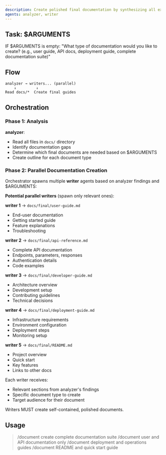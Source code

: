 ```yaml
---
description: Create polished final documentation by synthesizing all existing work into comprehensive guides for different audiences
agents: analyzer, writer
---
```


## Task: $ARGUMENTS

IF $ARGUMENTS is empty: "What type of documentation would you like to create? (e.g., user guide, API docs, deployment guide, complete documentation suite)"

## Flow
```
analyzer → writers... (parallel)
    ↓         ↓
Read docs/*  Create final guides
```

## Orchestration

### Phase 1: Analysis

**analyzer**:
- Read all files in `docs/` directory
- Identify documentation gaps
- Determine which final documents are needed based on $ARGUMENTS
- Create outline for each document type

### Phase 2: Parallel Documentation Creation

Orchestrator spawns multiple **writer** agents based on analyzer findings and $ARGUMENTS:

**Potential parallel writers** (spawn only relevant ones):

**writer 1** → `docs/final/user-guide.md`
- End-user documentation
- Getting started guide
- Feature explanations
- Troubleshooting

**writer 2** → `docs/final/api-reference.md`
- Complete API documentation
- Endpoints, parameters, responses
- Authentication details
- Code examples

**writer 3** → `docs/final/developer-guide.md`
- Architecture overview
- Development setup
- Contributing guidelines
- Technical decisions

**writer 4** → `docs/final/deployment-guide.md`
- Infrastructure requirements
- Environment configuration
- Deployment steps
- Monitoring setup

**writer 5** → `docs/final/README.md`
- Project overview
- Quick start
- Key features
- Links to other docs

Each writer receives:
- Relevant sections from analyzer's findings
- Specific document type to create
- Target audience for their document

Writers MUST create self-contained, polished documents.

## Usage

> /document create complete documentation suite
> /document user and API documentation only
> /document deployment and operations guides
> /document README and quick start guide